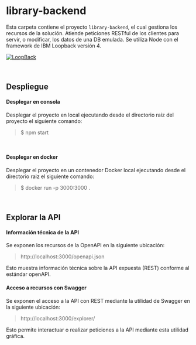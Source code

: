 # library-backend
Esta carpeta contiene el proyecto `library-backend`, el cual gestiona los recursos de la solución.
Atiende peticiones RESTful de los clientes para servir, o modificar, los datos de una DB emulada.
Se utiliza Node con el framework de IBM Loopback versión 4.

[![LoopBack](https://github.com/strongloop/loopback-next/raw/master/docs/site/imgs/branding/Powered-by-LoopBack-Badge-(blue)-@2x.png)](http://loopback.io/)

<br>

## Despliegue
#### Desplegar en consola
Desplegar el proyecto en local ejecutando desde el directorio raiz del proyecto el siguiente comando:
> $ npm start

<br>

#### Desplegar en docker
Desplegar el proyecto en un contenedor Docker local ejecutando desde el directorio raiz el siguiente comando:
> $ docker run -p 3000:3000 .

<br>

## Explorar la API
#### Información técnica de la API
Se exponen los recursos de la OpenAPI en la siguiente ubicación:
> http://localhost:3000/openapi.json

Esto muestra información técnica sobre la API expuesta (REST) conforme al estándar openAPI.


#### Acceso a recursos con Swagger
Se exponen el acceso a la API con REST mediante la utilidad de Swagger en la siguiente ubicación:
> http://localhost:3000/explorer/

Esto permite interactuar o realizar peticiones a la API mediante esta utilidad gráfica.

